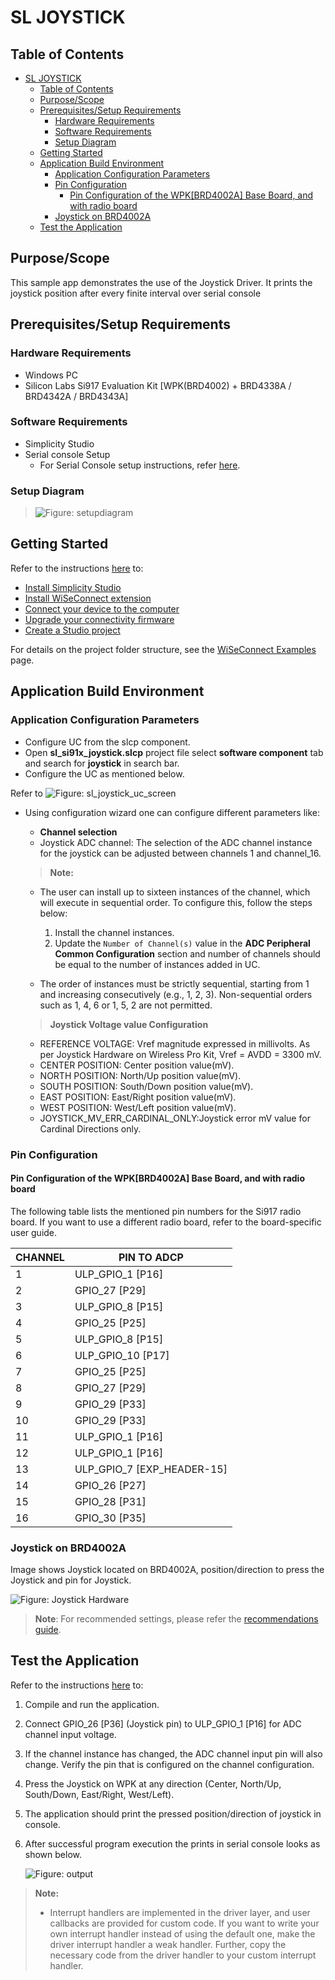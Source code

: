 # SL JOYSTICK

## Table of Contents

- [SL JOYSTICK](#sl-joystick)
  - [Table of Contents](#table-of-contents)
  - [Purpose/Scope](#purposescope)
  - [Prerequisites/Setup Requirements](#prerequisitessetup-requirements)
    - [Hardware Requirements](#hardware-requirements)
    - [Software Requirements](#software-requirements)
    - [Setup Diagram](#setup-diagram)
  - [Getting Started](#getting-started)
  - [Application Build Environment](#application-build-environment)
    - [Application Configuration Parameters](#application-configuration-parameters)
    - [Pin Configuration](#pin-configuration)
      - [Pin Configuration of the WPK\[BRD4002A\] Base Board, and with radio board](#pin-configuration-of-the-wpkbrd4002a-base-board-and-with-radio-board)
    - [Joystick on BRD4002A](#joystick-on-brd4002a)
  - [Test the Application](#test-the-application)

## Purpose/Scope

This sample app demonstrates the use of the Joystick Driver. It prints the joystick position after every finite interval over serial console

## Prerequisites/Setup Requirements

### Hardware Requirements

- Windows PC
- Silicon Labs Si917 Evaluation Kit [WPK(BRD4002) + BRD4338A / BRD4342A / BRD4343A]

### Software Requirements

- Simplicity Studio
- Serial console Setup
  - For Serial Console setup instructions, refer [here](https://docs.silabs.com/wiseconnect/latest/wiseconnect-developers-guide-developing-for-silabs-hosts/#console-input-and-output).

### Setup Diagram

> ![Figure: setupdiagram](resources/readme/setupdiagram.png)

## Getting Started

Refer to the instructions [here](https://docs.silabs.com/wiseconnect/latest/wiseconnect-getting-started/) to:

- [Install Simplicity Studio](https://docs.silabs.com/wiseconnect/latest/wiseconnect-developers-guide-developing-for-silabs-hosts/#install-simplicity-studio)
- [Install WiSeConnect extension](https://docs.silabs.com/wiseconnect/latest/wiseconnect-developers-guide-developing-for-silabs-hosts/#install-the-wi-se-connect-extension)
- [Connect your device to the computer](https://docs.silabs.com/wiseconnect/latest/wiseconnect-developers-guide-developing-for-silabs-hosts/#connect-si-wx91x-to-computer)
- [Upgrade your connectivity firmware ](https://docs.silabs.com/wiseconnect/latest/wiseconnect-developers-guide-developing-for-silabs-hosts/#update-si-wx91x-connectivity-firmware)
- [Create a Studio project ](https://docs.silabs.com/wiseconnect/latest/wiseconnect-developers-guide-developing-for-silabs-hosts/#create-a-project)

For details on the project folder structure, see the [WiSeConnect Examples](https://docs.silabs.com/wiseconnect/latest/wiseconnect-examples/#example-folder-structure) page.

## Application Build Environment

### Application Configuration Parameters

- Configure UC from the slcp component.
- Open **sl_si91x_joystick.slcp** project file select **software component** tab and search for **joystick** in search bar.
- Configure the UC as mentioned below.

Refer to   ![Figure: sl_joystick_uc_screen](resources/uc_screen/sl_joystick_uc_screen.png)

- Using configuration wizard one can configure different parameters like:
  - **Channel selection**
  - Joystick ADC channel: The selection of the ADC channel instance for the joystick can be adjusted between channels 1 and channel_16.
  > **Note:**
  - The user can install up to sixteen instances of the channel, which will execute in sequential order. To configure this, follow the steps below:

       1. Install the channel instances.
       2. Update the `Number of Channel(s)` value in the **ADC Peripheral Common Configuration** section and number of channels should be equal to the number of instances added in UC.
  - The order of instances must be strictly sequential, starting from 1 and increasing consecutively (e.g., 1, 2, 3). Non-sequential orders such as 1, 4, 6 or 1, 5, 2 are not permitted.

  > **Joystick Voltage value Configuration**
  - REFERENCE VOLTAGE: Vref magnitude expressed in millivolts. As per Joystick Hardware on Wireless Pro Kit, Vref = AVDD = 3300 mV.
  - CENTER POSITION: Center position value(mV).
  - NORTH POSITION: North/Up position value(mV).
  - SOUTH POSITION: South/Down position value(mV).
  - EAST POSITION: East/Right position value(mV).
  - WEST POSITION: West/Left position value(mV).
  - JOYSTICK_MV_ERR_CARDINAL_ONLY:Joystick error mV value for Cardinal Directions only.
### Pin Configuration

#### Pin Configuration of the WPK[BRD4002A] Base Board, and with radio board

The following table lists the mentioned pin numbers for the Si917 radio board. If you want to use a different radio board, refer to the board-specific user guide.

  | CHANNEL | PIN TO ADCP | 
  | --- | --- | 
  | 1 | ULP_GPIO_1 [P16] | 
  | 2 | GPIO_27 [P29] | 
  | 3 | ULP_GPIO_8 [P15] | 
  | 4 | GPIO_25 [P25] | 
  | 5 | ULP_GPIO_8 [P15] | 
  | 6 | ULP_GPIO_10 [P17] | 
  | 7 | GPIO_25 [P25] | 
  | 8 | GPIO_27 [P29] | 
  | 9 | GPIO_29 [P33] | 
  | 10 | GPIO_29 [P33] | 
  | 11 | ULP_GPIO_1 [P16] | 
  | 12 | ULP_GPIO_1 [P16] | 
  | 13 | ULP_GPIO_7 [EXP_HEADER-15] | 
  | 14 | GPIO_26 [P27] | 
  | 15 | GPIO_28 [P31] | 
  | 16 | GPIO_30 [P35] | 

### Joystick on BRD4002A

Image shows Joystick located on BRD4002A, position/direction to press the Joystick and pin for Joystick.

![Figure: Joystick Hardware](resources/readme/image520d.png)

> **Note**: For recommended settings, please refer the [recommendations guide](https://docs.silabs.com/wiseconnect/latest/wiseconnect-developers-guide-prog-recommended-settings/).

## Test the Application

Refer to the instructions [here](https://docs.silabs.com/wiseconnect/latest/wiseconnect-getting-started/) to:

1. Compile and run the application.
2. Connect GPIO_26 [P36] (Joystick pin) to ULP_GPIO_1 [P16] for ADC channel input voltage.
3. If the channel instance has changed, the ADC channel input pin will also change. Verify the pin that is configured on the channel configuration.
4. Press the Joystick on WPK at any direction (Center, North/Up, South/Down, East/Right, West/Left).
5. The application should print the pressed position/direction of joystick in console.
6. After successful program execution the prints in serial console looks as shown below.

    ![Figure: output](resources/readme/output.png)

> **Note:**
>
> - Interrupt handlers are implemented in the driver layer, and user callbacks are provided for custom code. If you want to write your own interrupt handler instead of using the default one, make the driver interrupt handler a weak handler. Further, copy the necessary code from the driver handler to your custom interrupt handler.
